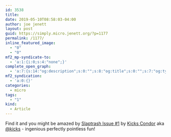 ```yaml
---
id: 3538
title: 
date: 2019-05-10T08:58:03-04:00
author: joe jenett
layout: post
guid: https://simply.micro.jenett.org/?p=1177
permalink: /1177/
inline_featured_image:
  - "0"
  - "0"
mf2_mp-syndicate-to:
  - 'a:1:{i:0;s:4:"none";}'
complete_open_graph:
  - 'a:7:{s:14:"og:description";s:0:"";s:8:"og:title";s:0:"";s:7:"og:type";s:0:"";s:12:"twitter:card";s:7:"summary";s:15:"twitter:creator";s:0:"";s:19:"twitter:description";s:0:"";s:8:"og:image";s:0:"";}'
mf2_syndication:
  - 'a:0:{}'
categories:
  - micro
tags:
  - "1"
kind:
  - Article
---
```

Find it and you might be amazed by [Slaptrash Issue #1](https://www.kickscondor.com/slaptrash/) by [Kicks Condor](https://www.kickscondor.com/slaptrasher/) aka [@kicks](https://micro.blog/kicks) - ingenious perfectly pointless fun!